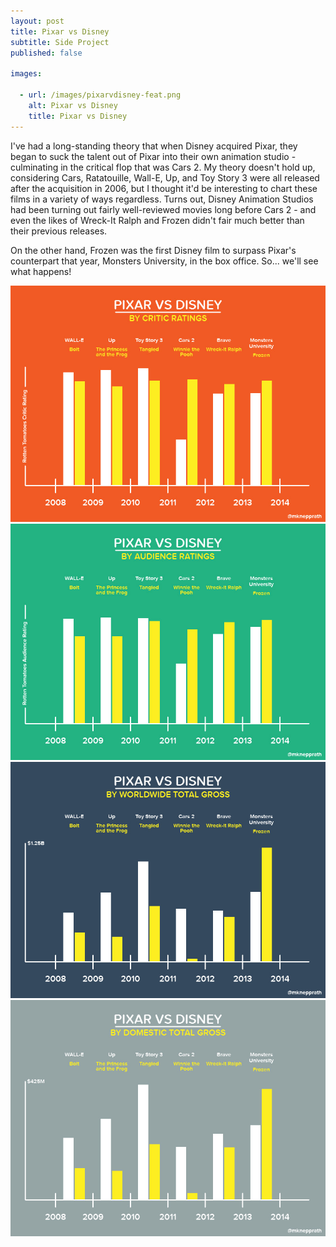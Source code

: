 ```yaml
---
layout: post
title: Pixar vs Disney
subtitle: Side Project
published: false

images:

  - url: /images/pixarvdisney-feat.png
    alt: Pixar vs Disney
    title: Pixar vs Disney
---
```


I've had a long-standing theory that when Disney acquired Pixar, they began to suck the talent out of Pixar into their own animation studio - culminating in the critical flop that was Cars 2. My theory doesn't hold up, considering Cars, Ratatouille, Wall-E, Up, and Toy Story 3 were all released after the acquisition in 2006, but I thought it'd be interesting to chart these films in a variety of ways regardless. Turns out, Disney Animation Studios had been turning out fairly well-reviewed movies long before Cars 2 - and even the likes of Wreck-It Ralph and Frozen didn't fair much better than their previous releases.

On the other hand, Frozen was the first Disney film to surpass Pixar's counterpart that year, Monsters University, in the box office. So... we'll see what happens!

<img class="aligncenter" src="/images/pixarvdisney-01.jpg" alt="pixar vs disney by critic ratings" />

<img class="aligncenter" src="/images/pixarvdisney-02.jpg" alt="pixar vs disney by audience ratings" />

<img class="aligncenter" src="/images/pixarvdisney-03.jpg" alt="pixar vs disney by worldwide total gross" />

<img class="aligncenter" src="/images/pixarvdisney-04.jpg" alt="pixar vs disney by domestic total gross" />
